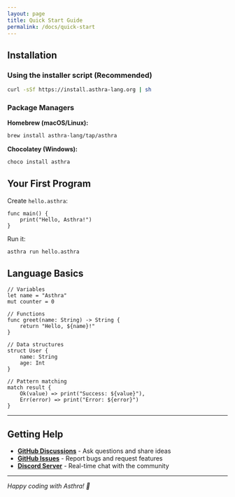```yaml
---
layout: page
title: Quick Start Guide
permalink: /docs/quick-start
---
```


## Installation

### Using the installer script (Recommended)

```bash
curl -sSf https://install.asthra-lang.org | sh
```

### Package Managers

**Homebrew (macOS/Linux):**
```bash
brew install asthra-lang/tap/asthra
```

**Chocolatey (Windows):**
```powershell
choco install asthra
```

## Your First Program

Create `hello.asthra`:

```asthra
func main() {
    print("Hello, Asthra!")
}
```

Run it:

```bash
asthra run hello.asthra
```

## Language Basics

```asthra
// Variables
let name = "Asthra"
mut counter = 0

// Functions
func greet(name: String) -> String {
    return "Hello, ${name}!"
}

// Data structures
struct User {
    name: String
    age: Int
}

// Pattern matching
match result {
    Ok(value) => print("Success: ${value}"),
    Err(error) => print("Error: ${error}")
}
```

---

## Getting Help

- **[GitHub Discussions](https://github.com/asthra-lang/asthra/discussions)** - Ask questions and share ideas
- **[GitHub Issues](https://github.com/asthra-lang/asthra/issues)** - Report bugs and request features
- **[Discord Server](https://discord.gg/asthra)** - Real-time chat with the community

---

*Happy coding with Asthra! 🚀* 
